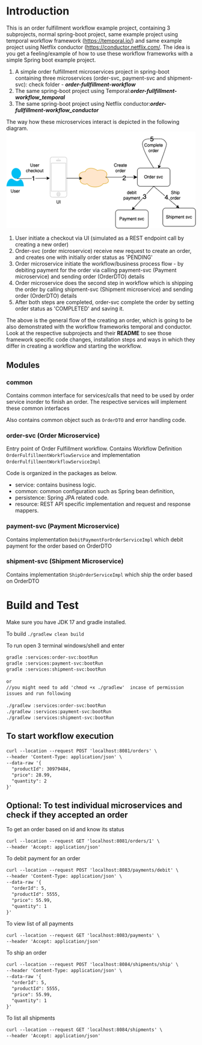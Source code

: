 # Introduction

This is an order fulfillment workflow example project, containing 3 subprojects, normal spring-boot project, same example project using temporal workflow framework (https://temporal.io/) and same example project using Netflix conductor (https://conductor.netflix.com/. The idea is you get a feeling/example of how to use these workflow frameworks with a simple Spring boot example project.

1) A simple order fulfillment microservices project in spring-boot containing three microservices (order-svc, payment-svc and shipment-svc): check folder - **_order-fullfillment-workflow_** 
2) The same spring-boot project using Temporal:**_order-fullfillment-workflow_temporal_**
3) The same spring-boot project using Netflix conductor:**_order-fullfillment-workflow_conductor_**



The way how these microservices
interact is depicted in the following diagram. ![Alt text](orderfullfillment.png?raw=true "order fulfillment workflow")

1) User initiate a checkout via UI (simulated as a REST endpoint call by creating a new order)
2) Order-svc (order microservice) receive new request to create an order, and creates one with initially order status as 'PENDING'
3) Order microservice initiate the workflow/business process flow - by debiting payment for the order via calling payment-svc (Payment microservice) and sending order (OrderDTO) details
4) Order microservice does the second step in workflow which is shipping the order by calling shipment-svc (Shipment microservice) and sending order (OrderDTO) details
5) After both steps are completed, order-svc complete the order by setting order status as 'COMPLETED' and saving it. 

The above is the general flow of the creating an order, which is going to be also demonstrated with the workflow frameworks temporal and conductor. Look at the respective subprojects and their **README** to see those framework specific code changes, installation steps and ways in which they differ in creating a workflow and starting the workflow.

## Modules

### common

Contains common interface for services/calls that need to be used by order service inorder to finish an order. 
The respective services will implement these common interfaces

Also contains common object such as `OrderDTO` and error handling code.

### order-svc (Order Microservice)

Entry point of Order Fulfillment workflow. Contains Workflow Definition `OrderFulfillmentWorkflowService` and
implementation `OrderFulfillmentWorkflowServiceImpl`

Code is organized in the packages as below.
- service: contains business logic.
- common: common configuration such as Spring bean definition,
- persistence: Spring JPA related code.
- resource: REST API specific implementation and request and response mappers.

### payment-svc (Payment Microservice)

Contains implementation `DebitPaymentForOrderServiceImpl` which debit payment for the order based on OrderDTO

### shipment-svc (Shipment Microservice)

Contains implementation `ShipOrderServiceImpl`  which ship the order based on OrderDTO

# Build and Test

Make sure you have JDK 17 and gradle installed.

To build `./gradlew clean build`

To run open 3 terminal windows/shell and enter
```commandline 
gradle :services:order-svc:bootRun
gradle :services:payment-svc:bootRun
gradle :services:shipment-svc:bootRun

or
//you might need to add 'chmod +x ./gradlew'  incase of permission issues and run following

./gradlew :services:order-svc:bootRun
./gradlew :services:payment-svc:bootRun
./gradlew :services:shipment-svc:bootRun
```


## To start workflow execution

```commandline
curl --location --request POST 'localhost:8081/orders' \
--header 'Content-Type: application/json' \
--data-raw '{
  "productId": 30979484,
  "price": 28.99,
  "quantity": 2
}'
```

## Optional: To test individual microservices and check if they accepted an order
To get an order based on id and know its status
```commandline
curl --location --request GET 'localhost:8081/orders/1' \
--header 'Accept: application/json'
```

To debit payment for an order
```commandline
curl --location --request POST 'localhost:8083/payments/debit' \
--header 'Content-Type: application/json' \
--data-raw '{
  "orderId": 5,
  "productId": 5555,
  "price": 55.99,
  "quantity": 1
}'
```

To view list of all payments

```commandline
curl --location --request GET 'localhost:8083/payments' \
--header 'Accept: application/json'
```


To ship an order 

```commandline
curl --location --request POST 'localhost:8084/shipments/ship' \
--header 'Content-Type: application/json' \
--data-raw '{
  "orderId": 5,
  "productId": 5555,
  "price": 55.99,
  "quantity": 1
}'
```

To list all shipments
```commandline
curl --location --request GET 'localhost:8084/shipments' \
--header 'Accept: application/json'
```